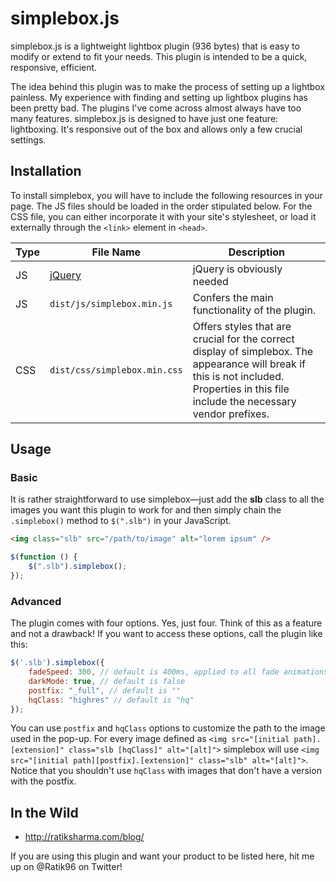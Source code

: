 # simplebox.js

simplebox.js is a lightweight lightbox plugin (936 bytes) that is easy to modify or extend to fit your needs. This plugin is intended to be a quick, responsive, efficient.

The idea behind this plugin was to make the process of setting up a lightbox painless. My experience with finding and setting up lightbox plugins has been pretty bad. The plugins I've come across almost always have too many features. simplebox.js is designed to have just one feature: lightboxing. It's responsive out of the box and allows only a few crucial settings.

## Installation
To install simplebox, you will have to include the following resources in your page. The JS files should be loaded in the order stipulated below. For the CSS file, you can either incorporate it with your site's stylesheet, or load it externally through the `<link>` element in `<head>`.

| Type | File Name            | Description                                                                                                            |
|------|----------------------|------------------------------------------------------------------------------------------------------------------------|
| JS   | [jQuery](http://jquery.com) | jQuery is obviously needed |
| JS   | `dist/js/simplebox.min.js` | Confers the main functionality of the plugin. |
| CSS  | `dist/css/simplebox.min.css`   | Offers styles that are crucial for the correct display of simplebox. The appearance will break if this is not included. Properties in this file include the necessary vendor prefixes. |

## Usage
### Basic
It is rather straightforward to use simplebox&mdash;just add the **slb** class to all the images you want this plugin to work for and then simply chain the `.simplebox()` method to `$(".slb")` in your JavaScript.

```html
<img class="slb" src="/path/to/image" alt="lorem ipsum" />
```

```javascript
$(function () {
    $(".slb").simplebox();
});
```

### Advanced

The plugin comes with four options. Yes, just four. Think of this as a feature and not a drawback! If you want to access these options, call the plugin like this:

```JavaScript
$('.slb').simplebox({
    fadeSpeed: 300, // default is 400ms, applied to all fade animations in the plugin
    darkMode: true, // default is false
    postfix: "_full", // default is ""
    hqClass: "highres" // default is "hq"
});
```
You can use `postfix` and `hqClass` options to customize the path to the image used in the pop-up. For every image defined as `<img src="[initial path].[extension]" class="slb [hqClass]" alt="[alt]">` simplebox will use `<img src="[initial path][postfix].[extension]" class="slb" alt="[alt]">`. Notice that you shouldn't use `hqClass` with images that don't have a version with the postfix.

## In the Wild

- http://ratiksharma.com/blog/

If you are using this plugin and want your product to be listed here, hit me up on @Ratik96 on Twitter!
